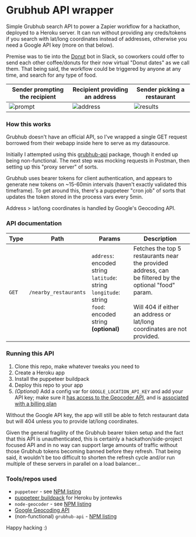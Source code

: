 # Grubhub API wrapper

Simple Grubhub search API to power a Zapier workflow for a hackathon, deployed to a Heroku server. It can run without providing any creds/tokens if you search with lat/long coordinates instead of addresses, otherwise you need a Google API key (more on that below).

Premise was to tie into the [Donut](https://www.donut.com/) bot in Slack, so coworkers could offer to send each other coffee/donuts for their now virtual "Donut dates" as we call them. That being said, the workflow could be triggered by anyone at any time, and search for any type of food.

| Sender prompting the recipient | Recipient providing an address | Sender picking a restaurant |
| --- | --- | --- |
| ![prompt](https://imgur.com/VFUxxfr.png) | ![address](https://i.imgur.com/t1j9xM9.png) | ![results](https://i.imgur.com/DuwS3sX.png) |


### How this works
Grubhub doesn't have an official API, so I've wrapped a single GET request borrowed from their webapp inside here to serve as my datasource.

Initially I attempted using this [grubhub-api](https://www.npmjs.com/package/grubhub-api) package, though it ended up being non-functional. The next step was mocking requests in Postman, then setting up this "proxy server" of sorts.

Grubhub uses bearer tokens for client authentication, and appears to generate new tokens on ~15-60min intervals (haven't exactly validated this timeframe). To get around this, there's a puppeteer "cron job" of sorts that updates the token stored in the process vars every 5min.

Address > lat/long coordinates is handled by Google's Geocoding API.


### API documentation

| Type | Path | Params | Description |
| --- | --- | --- | --- |
| `GET` | `/nearby_restaurants` | `address`: encoded string<br/>`latitude`: string<br/>`longitude`: string<br/>`food`: encoded string **(optional)** | Fetches the top 5 restaurants near the provided address, can <br/>be filtered by the optional "food" param.<br/><br/>Will 404 if either an address or lat/long coordinates are not provided. |


### Running this API
1. Clone this repo, make whatever tweaks you need to
2. Create a Heroku app
3. Install the puppeteer buildpack
4. Deploy this repo to your app
5. *(Optional)* Add a config var for `GOOGLE_LOCATION_API_KEY` and add your API key; make sure it [has access to the Geocoder API](https://developers.google.com/maps/documentation/geocoding/get-api-key), and is [associated with a billing plan](https://support.google.com/googleapi/answer/6158867?hl=en)

Without the Google API key, the app will still be able to fetch restaurant data but will 404 unless you to provide lat/long coordinates.

Given the general fragility of the Grubhub bearer token setup and the fact that this API is unauthenticated, this is certainly a hackathon/side-project focused API and in no way can support large amounts of traffic without those Grubhub tokens becoming banned before they refresh. That being said, it wouldn't be too difficult to shorten the refresh cycle and/or run multiple of these servers in parallel on a load balancer...


### Tools/repos used

- `puppeteer` - see [NPM listing](https://www.npmjs.com/package/puppeteer)
- [puppeteer buildpack](https://elements.heroku.com/buildpacks/jontewks/puppeteer-heroku-buildpack) for Heroku by jontewks
- `node-geocoder` - see [NPM listing](https://www.npmjs.com/package/node-geocoder/v/3.22.0)
- [Google Geocoding API](https://developers.google.com/maps/documentation/geocoding/overview)
- (non-functional) `grubhub-api` - [NPM listing](https://www.npmjs.com/package/grubhub-api)

Happy hacking :)
